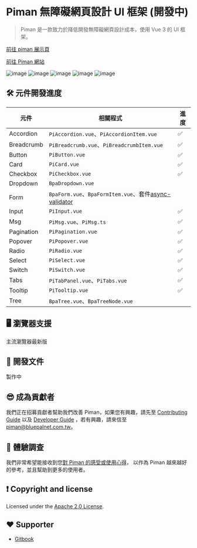 
# Piman 無障礙網頁設計 UI 框架 (開發中)

> Piman 是一款致力於降低開發無障礙網頁設計成本，使用 Vue 3 的 UI 框架。

[前往 piman 展示頁](https://bpbase.github.io/piman/demo/#/)

[前往 Piman 網站](https://bpio.gitbook.io/piman)

![image](https://badgen.net/badge/vue/3.x/green) ![image](https://badgen.net/badge/nodejs/v18/red) ![image](https://badgen.net/badge/license/Apache-2.0/orange) ![image](https://badgen.net/badge/PRs/welcome/green) ![image](https://badgen.net/badge/Typescript/5.1.6/blue)

## 🛠 元件開發進度

| 元件 | 相關程式 | 進度 |
|-----|-----| ---- |
| Accordion | `PiAccordion.vue`、`PiAccordionItem.vue` | ✅ |
| Breadcrumb | `PiBreadcrumb.vue`、`PiBreadcrumbItem.vue` | ✅ |
| Button | `PiButton.vue` | ✅ |
| Card | `PiCard.vue` | ✅ |
| Checkbox | `PiCheckbox.vue` | ✅ |
| Dropdown | `BpaDropdown.vue` |  |
| Form | `BpaForm.vue`、`BpaFormItem.vue`、套件[async-validator](https://github.com/yiminghe/async-validator) |  |
| Input | `PiInput.vue` | ✅ |
| Msg | `PiMsg.vue`、`PiMsg.ts` | ✅ |
| Pagination | `PiPagination.vue` | ✅ |
| Popover |`PiPopover.vue`| ✅ |
| Radio |`PiRadio.vue`| ✅ |
| Select |`PiSelect.vue`| ✅ |
| Switch |`PiSwitch.vue`| ✅ |
| Tabs | `PiTabPanel.vue`、`PiTabs.vue` | ✅ |
| Tooltip | `PiTooltip.vue` | ✅ |
| Tree | `BpaTree.vue`、`BpaTreeNode.vue` |  |

## 🖥 瀏覽器支援

主流瀏覽器最新版

## 📖 開發文件

製作中

## 😎 成為貢獻者

我們正在招募貢獻者幫助我們改善 Piman，如果您有興趣，請先至 [Contributing Guide](https://github.com/bpbase/piman/blob/main/CONTRIBUTING.md) 以及 [Developer Guide](https://bpio.gitbook.io/piman/dev-guide) ，若有興趣，請來信至 [piman@bluepalnet.com.tw](mailto:piman@bluepalnet.com.tw)。

## 💬 體驗調查

我們非常希望能接收到您[對 Piman 的感受或使用心得](https://bpio.gitbook.io/piman/about#contact)，
以作為 Piman 越來越好的參考，並且幫助到更多的使用者。

## ❗ Copyright and license

Licensed under the [Apache 2.0 License](https://github.com/bpbase/piman/blob/main/LICENSE).

## ❤️ Supporter

- [Gitbook](https://www.gitbook.com/)
